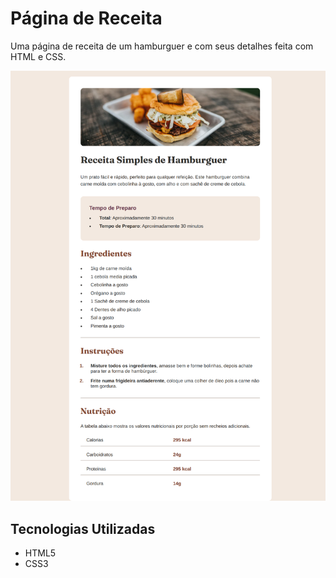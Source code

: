 # Página de Receita

Uma página de receita de um hamburguer e com seus detalhes feita com HTML e CSS.

![Página de Receita](./img/pagina-de-receita.png)

## Tecnologias Utilizadas

- HTML5
- CSS3
